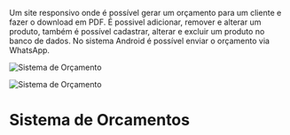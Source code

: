 Um site responsivo onde é possível gerar um orçamento para um cliente e fazer o download em PDF.
É possivel adicionar, remover e alterar um produto, também é possível cadastrar, alterar e excluir um produto no banco de dados.
No sistema Android é possível enviar o orçamento via WhatsApp.

![Sistema de Orçamento](https://github.com/user-attachments/assets/1703dabf-8e68-4946-a8bb-f25e0c5f8921)

![Sistema de Orçamento](https://github.com/user-attachments/assets/73d0c211-3240-489a-a798-2c535dc6ba34)

# Sistema de Orcamentos

